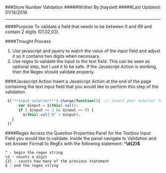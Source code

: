 ###Store Number Validation
#####Written By jhayslett
#####Last Updated: 01/14/2016
___
####Purpose
To validate a field that needs to be between 0 and 99 and contain 2 digits (01,02,03).

####Thought Process

1. Use javascript and jquery to watch the value of the input field and adjust it so it contains two digits when necessary.  
2. Use regex to validate the input to the text field. This can be seen as optional step, but I use it to be safe. If the Javascript Action is working, then the Regex should validate properly.

####Javascript Action
Insert a Javascript Action at the end of the page containing the text input field that you would like to perform this step of the validation.
```javascript
 $("**input-selector**").change(function(){  // insert your selector for the text input field in the bold  
	  var $input = $(this).val();  
	  if ( $input >= 1 && $input <= 9) {  
	    $(this).val("0" + $input);  
   }  
 })
```

####Regex
Access the Question Properties Panel for the Textbox Input Field you would like to validate. Inside the panel navigate to Validation and set Answer Format to RegEx with the following statement: **^\d{2}$**
```
^ - begin the regex string  
\d - counts a digit  
{2} - counts how many of the previous statement  
$ - end the regex string
```
